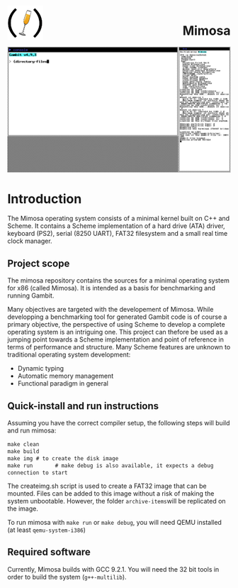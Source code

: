 <img style="float:left" src="res/logo.png" width="80" >
<h1 style="float:right">Mimosa</h1>

<div style="clear:both"></div>

<img src="res/mimosa_screenshot.png" width="600">

# Introduction

The Mimosa operating system consists of a minimal kernel built on C++ and Scheme. It contains a Scheme implementation of a hard drive (ATA) driver, keyboard (PS2), serial (8250 UART), FAT32 filesystem and a small real time clock manager.

## Project scope

The mimosa repository contains the sources for a minimal operating
system for x86 (called Mimosa).  It is intended as a basis for benchmarking and
running Gambit. 

Many objectives are targeted with the developement of Mimosa. While developping a benchmarking tool for 
generated Gambit code is of course a primary objective, the perspective of using Scheme to develop a complete
operating system is an intriguing one. This project can thefore be used as a jumping point towards a Scheme 
implementation and point of reference in terms of performance and structure. Many Scheme features are unknown
to traditional operating system development:

- Dynamic typing
- Automatic memory management
- Functional paradigm in general


## Quick-install and run instructions

Assuming you have the correct compiler setup, the following steps will
build and run mimosa:
    
    make clean
    make build
    make img # to create the disk image
    make run       # make debug is also available, it expects a debug connection to start

The createimg.sh script is used to create a FAT32 image that can be mounted. Files can be added
to this image without a risk of making the system unbootable. However, the folder `archive-items`will be replicated on the image.

To run mimosa with `make run` or `make debug`, you will need QEMU installed (at least `qemu-system-i386`)

## Required software

Currently, Mimosa builds with GCC 9.2.1. You will need the 32 bit tools in order to build the system (`g++-multilib`).
